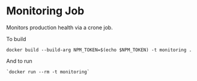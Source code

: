 # Monitoring Job
Monitors production health via a crone job.

To build
```
docker build --build-arg NPM_TOKEN=$(echo $NPM_TOKEN) -t monitoring .
```

And to run
```
`docker run --rm -t monitoring`
```
